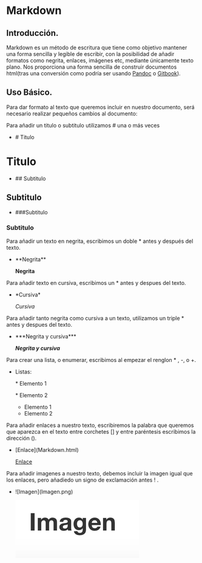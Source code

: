 # Markdown

## Introducción.

  Markdown es un método de escritura que tiene como objetivo mantener una forma sencilla y legible de escribir, con
la posibilidad de añadir formatos como negrita, enlaces, imágenes etc, mediante únicamente texto plano.
Nos proporciona una forma sencilla de construir documentos html(tras una conversión como podría ser usando [Pandoc](../capituloPandoc/Pandoc.html)
o [Gitbook](../capituloX/Gitbook.html)).

## Uso Básico.

Para dar formato al texto que queremos incluir en nuestro documento, será necesario realizar pequeños cambios al documento:

Para añadir un titulo o subtitulo utilizamos \# una o más veces
*  \# Titulo
  # Titulo
*  \## Subtitulo
  ## Subtitulo
*  \###Subtitulo
  ### Subtitulo

Para añadir un texto en negrita, escribimos un doble \* antes y después del texto.
* \*\*Negrita\*\*

  **Negrita**

Para añadir texto en cursiva, escribimos un \* antes y despues del texto.  
* \*Cursiva\*

  *Cursiva*

Para añadir tanto negrita como cursiva a un texto, utilizamos un triple \* antes y despues del texto.
* \*\*\*Negrita y cursiva\*\*\*

  ***Negrita y cursiva***

Para crear una lista, o enumerar, escribimos al empezar el renglon \* , \-, o \+.
* Listas:

  \* Elemento 1

  \* Elemento 2

  * Elemento 1
  * Elemento 2

Para añadir enlaces a nuestro texto, escribiremos la palabra que queremos que aparezca en el texto entre corchetes \[\]
y entre paréntesis escribimos la dirección \(\).

* \[Enlace\]\(Markdown.html\)

  [Enlace](Markdown.html)  

Para añadir imagenes a nuestro texto, debemos incluir la imagen igual que los enlaces, pero añadiedo un signo de exclamación
antes \! .

* \!\[Imagen\]\(Imagen.png\)

  ![Imagen](Imagen.png)
